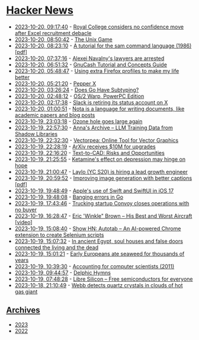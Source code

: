 # [Hacker News](https://kherrick.github.io/hacker-news/)

* [2023-10-20, 09:17:40](https://news.ycombinator.com/item?id=37953920) - [Royal College considers no confidence move after Excel recruitment debacle](https://www.theregister.com/2023/10/20/royal_college_excel_blunder/)
* [2023-10-20, 08:50:42](https://news.ycombinator.com/item?id=37953741) - [The Unix Game](https://unixgame.io/unix50)
* [2023-10-20, 08:23:10](https://news.ycombinator.com/item?id=37953569) - [A tutorial for the sam command language (1986) [pdf]](http://doc.cat-v.org/bell_labs/sam_lang_tutorial/sam_tut.pdf)
* [2023-10-20, 07:37:16](https://news.ycombinator.com/item?id=37953336) - [Alexei Navalny's lawyers are arrested](https://www.economist.com/europe/2023/10/19/alexei-navalnys-lawyers-are-arrested)
* [2023-10-20, 06:51:32](https://news.ycombinator.com/item?id=37953094) - [GnuCash Tutorial and Concepts Guide](https://www.gnucash.org/viewdoc.phtml?rev=5&lang=C&doc=guide)
* [2023-10-20, 05:48:47](https://news.ycombinator.com/item?id=37952719) - [Using extra Firefox profiles to make my life better](https://utcc.utoronto.ca/~cks/space/blog/web/FirefoxExtraProfilesHack)
* [2023-10-20, 05:21:20](https://news.ycombinator.com/item?id=37952597) - [Pepper X](https://en.wikipedia.org/wiki/Pepper_X)
* [2023-10-20, 03:26:24](https://news.ycombinator.com/item?id=37952079) - [Does Go Have Subtyping?](https://journal.stuffwithstuff.com/2023/10/19/does-go-have-subtyping/)
* [2023-10-20, 02:48:12](https://news.ycombinator.com/item?id=37951837) - [OS/2 Warp, PowerPC Edition](http://ps-2.kev009.com/michaln/history/os2ppc/index.html)
* [2023-10-20, 02:17:38](https://news.ycombinator.com/item?id=37951579) - [Slack is retiring its status account on X](https://www.theverge.com/2023/10/19/23924662/slack-status-account-retiring-x-twitter)
* [2023-10-20, 01:00:51](https://news.ycombinator.com/item?id=37950952) - [Nota is a language for writing documents, like academic papers and blog posts](https://nota-lang.org/#def-nota)
* [2023-10-19, 23:03:18](https://news.ycombinator.com/item?id=37949994) - [Ozone hole goes large again](https://www.esa.int/Applications/Observing_the_Earth/Copernicus/Sentinel-5P/Ozone_hole_goes_large_again)
* [2023-10-19, 22:57:30](https://news.ycombinator.com/item?id=37949950) - [Anna's Archive – LLM Training Data from Shadow Libraries](https://annas-archive.org/llm)
* [2023-10-19, 22:32:30](https://news.ycombinator.com/item?id=37949688) - [Vectorpea: Online Tool for Vector Graphics](https://www.vectorpea.com/)
* [2023-10-19, 22:28:19](https://news.ycombinator.com/item?id=37949656) - [ArXiv receives $10M for upgrades](https://news.cornell.edu/stories/2023/10/research-repository-arxiv-receives-10m-upgrades)
* [2023-10-19, 22:16:20](https://news.ycombinator.com/item?id=37949504) - [Text-to-CAD: Risks and Opportunities](https://thegradient.pub/text-to-cad/)
* [2023-10-19, 21:25:55](https://news.ycombinator.com/item?id=37948938) - [Ketamine's effect on depression may hinge on hope](https://med.stanford.edu/news/all-news/2023/10/ketamine.html)
* [2023-10-19, 21:00:47](https://news.ycombinator.com/item?id=37948658) - [Laylo (YC S20) is hiring a lead growth engineer](https://www.ycombinator.com/companies/laylo/jobs/ZVMFWsc-fullstack-engineer)
* [2023-10-19, 20:59:52](https://news.ycombinator.com/item?id=37948648) - [Improving image generation with better captions [pdf]](https://cdn.openai.com/papers/dall-e-3.pdf)
* [2023-10-19, 19:48:49](https://news.ycombinator.com/item?id=37947772) - [Apple's use of Swift and SwiftUI in iOS 17](https://blog.timac.org/2023/1019-state-of-swift-and-swiftui-ios17/)
* [2023-10-19, 19:48:08](https://news.ycombinator.com/item?id=37947763) - [Banging errors in Go](https://flak.tedunangst.com/post/bango)
* [2023-10-19, 17:43:46](https://news.ycombinator.com/item?id=37946017) - [Trucking startup Convoy closes operations with no buyer](https://www.bloomberg.com/news/articles/2023-10-19/bezos-backed-startup-convoy-closes-operations-with-no-buyer)
* [2023-10-19, 16:28:47](https://news.ycombinator.com/item?id=37945006) - [Eric 'Winkle\" Brown – His Best and Worst Aircraft [video]](https://www.youtube.com/watch?v=37cG_LcrNhI)
* [2023-10-19, 15:08:40](https://news.ycombinator.com/item?id=37943931) - [Show HN: Autotab – An AI-powered Chrome extension to create Selenium scripts](https://www.autotab.com/)
* [2023-10-19, 15:07:32](https://news.ycombinator.com/item?id=37943920) - [In ancient Egypt, soul houses and false doors connected the living and the dead](https://www.atlasobscura.com/articles/ancient-egypt-soul-houses-false-doors)
* [2023-10-19, 15:01:21](https://news.ycombinator.com/item?id=37943843) - [Early Europeans ate seaweed for thousands of years](https://www.smithsonianmag.com/smart-news/early-europeans-ate-seaweed-and-aquatic-plants-180983102/)
* [2023-10-19, 10:39:30](https://news.ycombinator.com/item?id=37940973) - [Accounting for computer scientists (2011)](https://martin.kleppmann.com/2011/03/07/accounting-for-computer-scientists.html)
* [2023-10-19, 09:44:57](https://news.ycombinator.com/item?id=37940601) - [Delphic Hymns](https://en.wikipedia.org/wiki/Delphic_Hymns)
* [2023-10-19, 07:48:28](https://news.ycombinator.com/item?id=37939764) - [Libre Silicon – Free semiconductors for everyone](https://libresilicon.com/)
* [2023-10-18, 21:10:49](https://news.ycombinator.com/item?id=37934817) - [Webb detects quartz crystals in clouds of hot gas giant](https://phys.org/news/2023-10-webb-quartz-crystals-clouds-hot.html)

## [Archives](archives/index.md)

* [2023](archives/2023/index.md)
* [2022](archives/2022/index.md)
